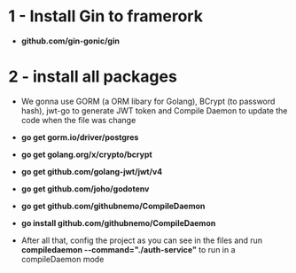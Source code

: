 # 1 - Install Gin to framerork

- **github.com/gin-gonic/gin**

# 2 - install all packages

- We gonna use GORM (a ORM libary for Golang), BCrypt (to password hash), jwt-go to generate JWT token and Compile Daemon to
  update the code when the file was change

- **go get gorm.io/driver/postgres**
- **go get golang.org/x/crypto/bcrypt**
- **go get github.com/golang-jwt/jwt/v4**
- **go get github.com/joho/godotenv**
- **go get github.com/githubnemo/CompileDaemon**
- **go install github.com/githubnemo/CompileDaemon**

- After all that, config the project as you can see in the files and run **compiledaemon --command="./auth-service"** to
  run in a compileDaemon mode
